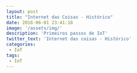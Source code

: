 ```yaml
---
layout: post
title: "Internet das Coisas - Histórico"
date: 2016-06-01 23:41:18
image: '/assets/img/'
description: 'Primeiros passos de IoT'
twitter_text: 'Internet das coisas - Histórico'
categories:
 - IoT
tags:
 - IoT
---
```

